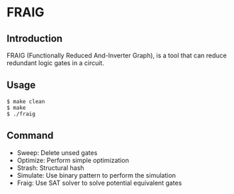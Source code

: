 # FRAIG

## Introduction
FRAIG (Functionally Reduced And-Inverter Graph), is a tool that can reduce redundant logic gates in a circuit.

## Usage
```
$ make clean
$ make
$ ./fraig
```

## Command 
- Sweep: Delete unsed gates
- Optimize: Perform simple optimization
- Strash: Structural hash
- Simulate: Use binary pattern to perform the simulation
- Fraig: Use SAT solver to solve potential equivalent gates
